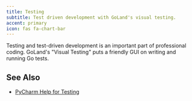 ```yaml
---
title: Testing
subtitle: Test driven development with GoLand's visual testing.
accent: primary
icon: fas fa-chart-bar
---
```


Testing and test-driven development is an important part of professional
coding. GoLand's "Visual Testing" puts a friendly GUI on writing and
running Go tests.

## See Also
- [PyCharm Help for Testing](https://www.jetbrains.com/help/pycharm/testing.html#Testing.xml)
